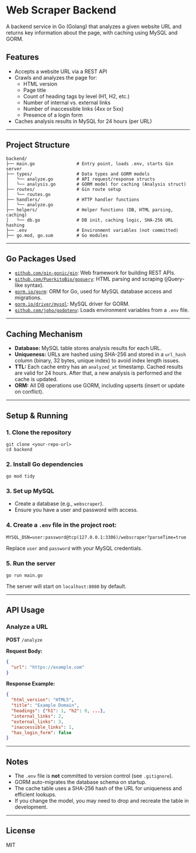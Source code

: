 # Web Scraper Backend

A backend service in Go (Golang) that analyzes a given website URL and returns key information about the page, with caching using MySQL and GORM.

## Features
- Accepts a website URL via a REST API
- Crawls and analyzes the page for:
  - HTML version
  - Page title
  - Count of heading tags by level (H1, H2, etc.)
  - Number of internal vs. external links
  - Number of inaccessible links (4xx or 5xx)
  - Presence of a login form
- Caches analysis results in MySQL for 24 hours (per URL)

---

## Project Structure

```
backend/
├── main.go                # Entry point, loads .env, starts Gin server
├── types/                 # Data types and GORM models
│   └── analyze.go         # API request/response structs
│   └── analysis.go        # GORM model for caching (Analysis struct)
├── routes/                # Gin route setup
│   └── routes.go
├── handlers/              # HTTP handler functions
│   └── analyze.go
├── helpers/               # Helper functions (DB, HTML parsing, caching)
│   └── db.go              # DB init, caching logic, SHA-256 URL hashing
├── .env                   # Environment variables (not committed)
├── go.mod, go.sum         # Go modules
```

---

## Go Packages Used

- [`github.com/gin-gonic/gin`](https://github.com/gin-gonic/gin): Web framework for building REST APIs.
- [`github.com/PuerkitoBio/goquery`](https://github.com/PuerkitoBio/goquery): HTML parsing and scraping (jQuery-like syntax).
- [`gorm.io/gorm`](https://gorm.io/): ORM for Go, used for MySQL database access and migrations.
- [`gorm.io/driver/mysql`](https://gorm.io/docs/connecting_to_the_database.html#MySQL): MySQL driver for GORM.
- [`github.com/joho/godotenv`](https://github.com/joho/godotenv): Loads environment variables from a `.env` file.

---

## Caching Mechanism

- **Database:** MySQL table stores analysis results for each URL.
- **Uniqueness:** URLs are hashed using SHA-256 and stored in a `url_hash` column (binary, 32 bytes, unique index) to avoid index length issues.
- **TTL:** Each cache entry has an `analyzed_at` timestamp. Cached results are valid for 24 hours. After that, a new analysis is performed and the cache is updated.
- **ORM:** All DB operations use GORM, including upserts (insert or update on conflict).

---

## Setup & Running

### 1. Clone the repository
```
git clone <your-repo-url>
cd backend
```

### 2. Install Go dependencies
```
go mod tidy
```

### 3. Set up MySQL
- Create a database (e.g., `webscraper`).
- Ensure you have a user and password with access.

### 4. Create a `.env` file in the project root:
```
MYSQL_DSN=user:password@tcp(127.0.0.1:3306)/webscraper?parseTime=true
```
Replace `user` and `password` with your MySQL credentials.

### 5. Run the server
```
go run main.go
```
The server will start on `localhost:8080` by default.

---

## API Usage

### Analyze a URL
**POST** `/analyze`

**Request Body:**
```json
{
  "url": "https://example.com"
}
```

**Response Example:**
```json
{
  "html_version": "HTML5",
  "title": "Example Domain",
  "headings": {"h1": 1, "h2": 0, ...},
  "internal_links": 2,
  "external_links": 3,
  "inaccessible_links": 1,
  "has_login_form": false
}
```

---

## Notes
- The `.env` file is **not** committed to version control (see `.gitignore`).
- GORM auto-migrates the database schema on startup.
- The cache table uses a SHA-256 hash of the URL for uniqueness and efficient lookups.
- If you change the model, you may need to drop and recreate the table in development.

---

## License
MIT 